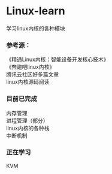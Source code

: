 # Linux-learn  
学习linux内核的各种模块  
  
### 参考源：
《精通Linux内核：智能设备开发核心技术》  
《奔跑吧linux内核》  
腾讯云社区好多篇文章  
linux内核源码阅读  
  
### 目前已完成  
内存管理  
进程管理（部分）  
linux内核的各种栈  
中断机制  
  
### 正在学习  
KVM  
